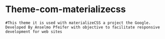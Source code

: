 # Theme-com-materializecss
	#This theme it is used with materializeCSS a project the Google. 
	Developed By Anselmo Pfeifer with objective to facilitate responsive 
	development for web sites


